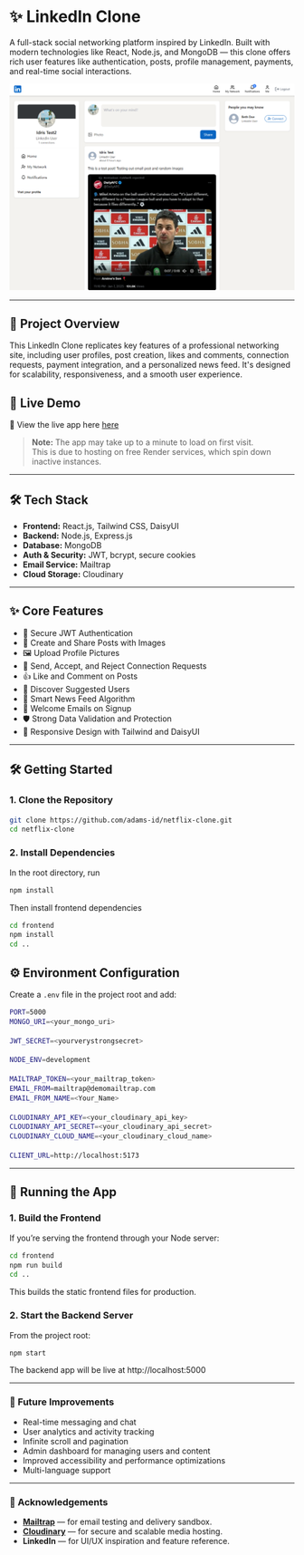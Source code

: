 # ✨ LinkedIn Clone

A full-stack social networking platform inspired by LinkedIn. Built with modern technologies like React, Node.js, and MongoDB — this clone offers rich user features like authentication, posts, profile management, payments, and real-time social interactions.

![Demo Screenshot](/frontend/public/screenshot-for-readme.png)

---

## 🚀 Project Overview

This LinkedIn Clone replicates key features of a professional networking site, including user profiles, post creation, likes and comments, connection requests, payment integration, and a personalized news feed. It's designed for scalability, responsiveness, and a smooth user experience.

## 📌 Live Demo

🔗 View the live app here [here](https://linkedin-clone-gylh.onrender.com)

> **Note:** The app may take up to a minute to load on first visit.  
> This is due to hosting on free Render services, which spin down inactive instances.

---

## 🛠️ Tech Stack

- **Frontend:** React.js, Tailwind CSS, DaisyUI
- **Backend:** Node.js, Express.js
- **Database:** MongoDB
- **Auth & Security:** JWT, bcrypt, secure cookies
- **Email Service:** Mailtrap
- **Cloud Storage:** Cloudinary

---

## ✨ Core Features

- 🔐 Secure JWT Authentication
- 💬 Create and Share Posts with Images
- 🖼️ Upload Profile Pictures
- 🤝 Send, Accept, and Reject Connection Requests
- 👍 Like and Comment on Posts
- 👥 Discover Suggested Users
- 📰 Smart News Feed Algorithm
- 📩 Welcome Emails on Signup
- 🛡️ Strong Data Validation and Protection
- 🎨 Responsive Design with Tailwind and DaisyUI

---

## 🛠️ Getting Started

### 1. Clone the Repository

```bash
git clone https://github.com/adams-id/netflix-clone.git
cd netflix-clone
```

### 2. Install Dependencies

In the root directory, run

```bash
npm install
```

Then install frontend dependencies

```bash
cd frontend
npm install
cd ..
```

## ⚙️ Environment Configuration

Create a `.env` file in the project root and add:

```bash
PORT=5000
MONGO_URI=<your_mongo_uri>

JWT_SECRET=<yourverystrongsecret>

NODE_ENV=development

MAILTRAP_TOKEN=<your_mailtrap_token>
EMAIL_FROM=mailtrap@demomailtrap.com
EMAIL_FROM_NAME=<Your_Name>

CLOUDINARY_API_KEY=<your_cloudinary_api_key>
CLOUDINARY_API_SECRET=<your_cloudinary_api_secret>
CLOUDINARY_CLOUD_NAME=<your_cloudinary_cloud_name>

CLIENT_URL=http://localhost:5173
```

---

## 🚀 Running the App

### 1. Build the Frontend

If you’re serving the frontend through your Node server:

```bash
cd frontend
npm run build
cd ..
```

This builds the static frontend files for production.

### 2. Start the Backend Server

From the project root:

```bash
npm start
```

The backend app will be live at http://localhost:5000

---

### 🧠 Future Improvements

- Real-time messaging and chat
- User analytics and activity tracking
- Infinite scroll and pagination
- Admin dashboard for managing users and content
- Improved accessibility and performance optimizations
- Multi-language support

---

### 🙌 Acknowledgements

- **[Mailtrap](https://mailtrap.io/)** — for email testing and delivery sandbox.
- **[Cloudinary](https://cloudinary.com/)** — for secure and scalable media hosting.
- **LinkedIn** — for UI/UX inspiration and feature reference.
